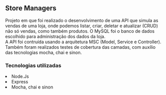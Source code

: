 <h2>Store Managers</h2>

Projeto em que foi realizado o desenvolvimento de uma API que simula as vendas de uma loja, onde podemos listar, criar, deletar e atualizar (CRUD) não só vendas, como também produtos. O MySQL foi o banco de dados escolhido para administração dos dados da loja.</br>
A API foi contruída usando a arquitetura MSC (Model, Service e Controller).</br>
Também foram realizados testes de cobertura das camadas, com auxílio das tecnologias mocha, chai e sinon.

<h3>Tecnologias utilizadas</h3>

<li>Node.Js</li>
<li>Express</li>
<li>Mocha, chai e sinon</li>
